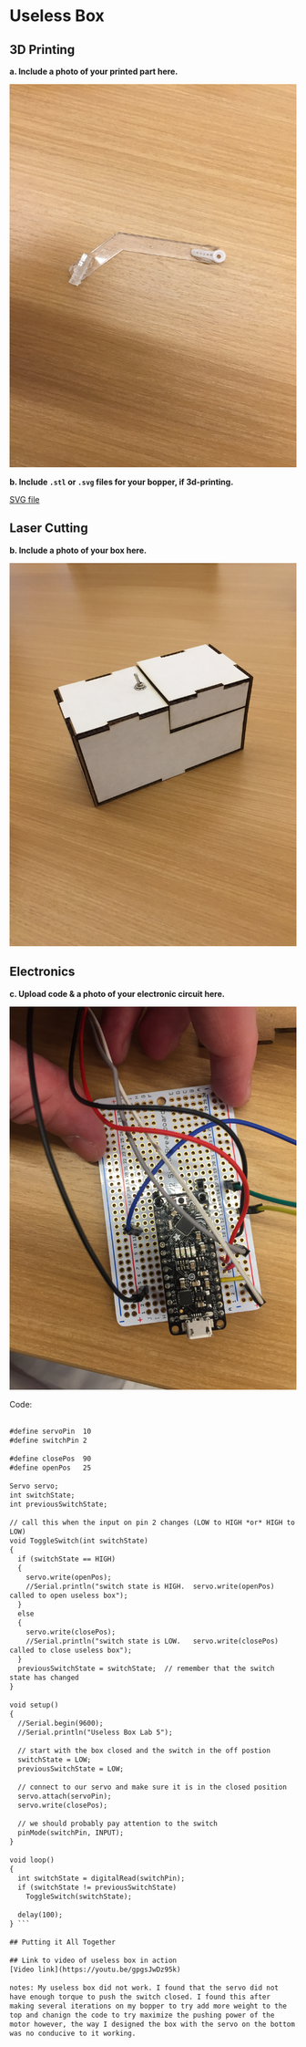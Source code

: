 # Useless Box

## 3D Printing

**a. Include a photo of your printed part here.**

![a relative link](./IMG_2867.JPG)

**b. Include `.stl` or `.svg` files for your bopper, if 3d-printing.**

[SVG file](./drawing.svg)

## Laser Cutting

**b. Include a photo of your box here.**

![a relative link](./IMG_2864.JPG)

## Electronics

**c. Upload code & a photo of your electronic circuit here.**

![a relative link](./IMG_2870.JPG)

Code:
``` #include <Servo.h> 

#define servoPin  10
#define switchPin 2

#define closePos  90
#define openPos   25

Servo servo;
int switchState;
int previousSwitchState;

// call this when the input on pin 2 changes (LOW to HIGH *or* HIGH to LOW)
void ToggleSwitch(int switchState)
{    
  if (switchState == HIGH)
  {
    servo.write(openPos);
    //Serial.println("switch state is HIGH.  servo.write(openPos) called to open useless box");
  }
  else
  {
    servo.write(closePos);
    //Serial.println("switch state is LOW.   servo.write(closePos) called to close useless box");
  }
  previousSwitchState = switchState;  // remember that the switch state has changed 
}

void setup()
{
  //Serial.begin(9600);
  //Serial.println("Useless Box Lab 5");

  // start with the box closed and the switch in the off postion
  switchState = LOW;
  previousSwitchState = LOW;

  // connect to our servo and make sure it is in the closed position
  servo.attach(servoPin);
  servo.write(closePos);

  // we should probably pay attention to the switch
  pinMode(switchPin, INPUT); 
}

void loop()
{ 
  int switchState = digitalRead(switchPin);
  if (switchState != previousSwitchState)
    ToggleSwitch(switchState);

  delay(100);
} ```

## Putting it All Together

## Link to video of useless box in action 
[Video link](https://youtu.be/gpgsJwDz95k)

notes: My useless box did not work. I found that the servo did not have enough torque to push the switch closed. I found this after making several iterations on my bopper to try add more weight to the top and chanign the code to try maximize the pushing power of the motor however, the way I designed the box with the servo on the bottom was no conducive to it working.
